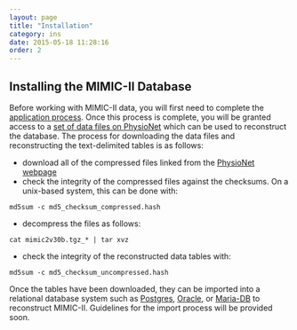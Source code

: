 ```yaml
---
layout: page
title: "Installation"
category: ins
date: 2015-05-18 11:28:16
order: 2
---
```


## Installing the MIMIC-II Database

Before working with MIMIC-II data, you will first need to complete the [application process](first-steps.html). Once this process is complete, you will be granted access to a [set of data files on PhysioNet](https://physionet.org/works/MIMICIIClinicalDatabase/) which can be used to reconstruct the database. The process for downloading the data files and reconstructing the text-delimited tables is as follows:

- download all of the compressed files linked from the [PhysioNet webpage](https://physionet.org/works/MIMICIIClinicalDatabase/)
- check the integrity of the compressed files against the checksums. On a unix-based system, this can be done with:
``` 
md5sum -c md5_checksum_compressed.hash
```
- decompress the files as follows:  
``` 
cat mimic2v30b.tgz_* | tar xvz
```
- check the integrity of the reconstructed data tables with:  
``` 
md5sum -c md5_checksum_uncompressed.hash
```

Once the tables have been downloaded, they can be imported into a relational database system such as [Postgres](http://www.postgresql.org/), [Oracle](http://www.oracle.com/technetwork/database/enterprise-edition/downloads/index-092322.html), or [Maria-DB](https://mariadb.org/) to reconstruct MIMIC-II. Guidelines for the import process will be provided soon.




